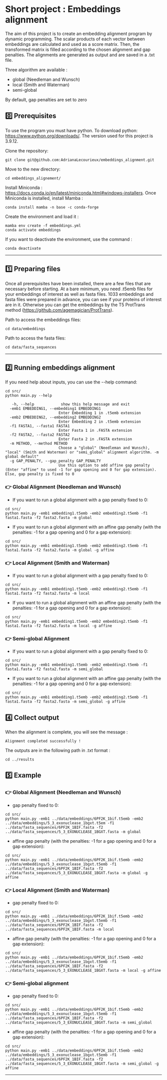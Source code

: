 # Short project : Embeddings alignment

The aim of this project is to create an embedding alignment program by dynamic programming. The scalar products of each vector between embeddings are calculated and used as a score matrix. Then, the transformed matrix is filled according to the chosen alignment and gap penalties. The alignments are generated as output and are saved in a .txt file.  

Three algorithm are available :
* global (Needleman and Wunsch)
* local (Smith and Waterman) 
* semi-global

By default, gap penalties are set to zero

## 	:zero: Prerequisites

To use the program you must have python. 
To download python: https://www.python.org/downloads/. The version used for this project is 3.9.12.

Clone the repository:

```SHELL
git clone git@github.com:AdrianaLecourieux/embeddings_alignment.git
```

Move to the new directory:

```SHELL
cd embeddings_alignement/
```

Install Miniconda :  https://docs.conda.io/en/latest/miniconda.html#windows-installers.
Once Miniconda is installed, install Mamba :

```SHELL
conda install mamba -n base -c conda-forge
```

Create the environment and load it :

```SHELL
mamba env create -f embeddings.yml
conda activate embeddings
```
If you want to deactivate the environment, use the command :

```SHELL
conda deactivate
```

-----------------------

## :one: Preparing files

Once all prerequisites have been installed, there are a few files that are necessary before starting. At a bare minimum, you need .t5emb files for your embeddings of interest as well as fasta files.
1033 embeddings and fasta files were prepared in advance, you can see if your proteins of interest are in it. Otherwise you can get the embeddings by the T5 ProtTrans method (https://github.com/agemagician/ProtTrans).

Path to access the embeddings files:
```SHELL
cd data/embeddings
```
Path to access the fasta files:
```SHELL
cd data/fasta_sequences
```

-----------------------

## :two: Running embeddings alignment

If you need help about inputs, you can use the --help command:

```SHELL
cd src/
python main.py --help
```
```
   -h, --help            show this help message and exit
  -emb1 EMBEDDING1, --embedding1 EMBEDDING1
                        Enter Embedding 1 in .t5emb extension
  -emb2 EMBEDDING2, --embedding2 EMBEDDING2
                        Enter Embedding 2 in .t5emb extension
  -f1 FASTA1, --fasta1 FASTA1
                        Enter Fasta 1 in .FASTA extension
  -f2 FASTA2, --fasta2 FASTA2
                        Enter Fasta 2 in .FASTA extension
  -m METHOD, --method METHOD
                        Choose a "global" (Needleman and Wunsch), "local" (Smith and Waterman) or "semi_global" alignment algorithm. -m global default"
  -g GAP_PENALTY, --gap_penalty GAP_PENALTY
                        Use this option to add affine gap penalty (Enter "affine" to used -1 for gap opening and 0 for gap extension). Else, gap penalty is fixed to 0
```

### :point_right: Global Alignment (Needleman and Wunsch)
* If you want to run a global alignment with a gap penalty fixed to 0:

```SHELL
cd src/
python main.py -emb1 embedding1.t5emb -emb2 embedding2.t5emb -f1 fasta1.fasta -f2 fasta2.fasta -m global
```
* If you want to run a global alignment with an affine gap penalty (with the penalties: -1 for a gap opening and 0 for a gap extension):

```SHELL
cd src/
python main.py -emb1 embedding1.t5emb -emb2 embedding2.t5emb -f1 fasta1.fasta -f2 fasta2.fasta -m global -g affine
```

### :point_right: Local Alignment (Smith and Waterman)
* If you want to run a global alignment with a gap penalty fixed to 0:

```SHELL
cd src/
python main.py -emb1 embedding1.t5emb -emb2 embedding2.t5emb -f1 fasta1.fasta -f2 fasta2.fasta -m local
```
* If you want to run a global alignment with an affine gap penalty (with the penalties: -1 for a gap opening and 0 for a gap extension):
```SHELL
cd src/
python main.py -emb1 embedding1.t5emb -emb2 embedding2.t5emb -f1 fasta1.fasta -f2 fasta2.fasta -m local -g affine
```


### :point_right: Semi-global Alignment
* If you want to run a global alignment with a gap penalty fixed to 0:

```SHELL
cd src/
python main.py -emb1 embedding1.t5emb -emb2 embedding2.t5emb -f1 fasta1.fasta -f2 fasta2.fasta -m semi_global
```
* If you want to run a global alignment with an affine gap penalty (with the penalties: -1 for a gap opening and 0 for a gap extension):
```SHELL
cd src/
python main.py -emb1 embedding1.t5emb -emb2 embedding2.t5emb -f1 fasta1.fasta -f2 fasta2.fasta -m semi_global -g affine
```

## :four: Collect output

When the alignment is complete, you will see the message :

```SHELL
Alignment completed successfully !
```  

The outputs are in the following path in .txt format :

```SHELL
cd ../results
```

## :five: Example
### :point_right: Global Alignment (Needleman and Wunsch)

* gap penalty fixed to 0:
```SHELL
cd src/
python main.py -emb1 ../data/embeddings/6PF2K_1bif.t5emb -emb2 ../data/embeddings/5_3_exonuclease_1bgxt.t5em -f1 ../data/fasta_sequences/6PF2K_1BIF.fasta -f2 ../data/fasta_sequences/5_3_EXONUCLEASE_1BGXT.fasta -m global
```
* affine gap penalty (with the penalties: -1 for a gap opening and 0 for a gap extension):
```SHELL
cd src/
python main.py -emb1 ../data/embeddings/6PF2K_1bif.t5emb -emb2 ../data/embeddings/5_3_exonuclease_1bgxt.t5emb -f1 ../data/fasta_sequences/6PF2K_1BIF.fasta -f2 ../data/fasta_sequences/5_3_EXONUCLEASE_1BGXT.fasta -m global -g affine
```

### :point_right: Local Alignment (Smith and Waterman)
* gap penalty fixed to 0:
```SHELL
cd src/
python main.py -emb1 ../data/embeddings/6PF2K_1bif.t5emb -emb2 ../data/embeddings/5_3_exonuclease_1bgxt.t5emb -f1 ../data/fasta_sequences/6PF2K_1BIF.fasta -f2 ../data/fasta_sequences/6PF2K_1BIF.fasta -m local
```
* affine gap penalty (with the penalties: -1 for a gap opening and 0 for a gap extension):
```SHELL
cd src/
python main.py -emb1 ../data/embeddings/6PF2K_1bif.t5emb -emb2 ../data/embeddings/5_3_exonuclease_1bgxt.t5emb -f1 ../data/fasta_sequences/6PF2K_1BIF.fasta -f2 ../data/fasta_sequences/5_3_EXONUCLEASE_1BGXT.fasta -m local -g affine
```

### :point_right: Semi-global alignment

* gap penalty fixed to 0:
```SHELL
cd src/
python main.py -emb1 ../data/embeddings/6PF2K_1bif.t5emb -emb2 ../data/embeddings/5_3_exonuclease_1bgxt.t5emb -f1 ../data/fasta_sequences/6PF2K_1BIF.fasta -f2 ../data/fasta_sequences/5_3_EXONUCLEASE_1BGXT.fasta -m semi_global
```

* affine gap penalty (with the penalties: -1 for a gap opening and 0 for a gap extension):
```SHELL
cd src/
python main.py -emb1 ../data/embeddings/6PF2K_1bif.t5emb -emb2 ../data/embeddings/5_3_exonuclease_1bgxt.t5emb -f1 ../data/fasta_sequences/6PF2K_1BIF.fasta -f2 ../data/fasta_sequences/5_3_EXONUCLEASE_1BGXT.fasta -m semi_global -g affine
```
***
